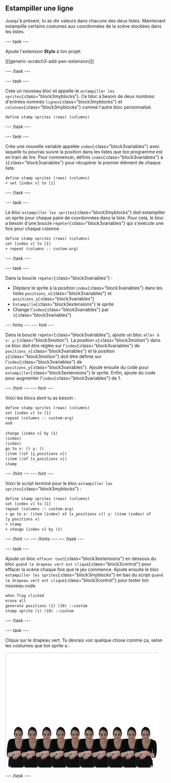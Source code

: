 ## Estampiller une ligne

Jusqu'à présent, tu as dix valeurs dans chacune des deux listes. Maintenant estampille certains costumes aux coordonnées de la scène stockées dans les listes.

\--- task \---

Ajoute l'extension **Stylo** à ton projet.

[[[generic-scratch3-add-pen-extension]]]

\--- /task \---

\--- task \---

Crée un nouveau bloc et appelle-le `estampiller les sprites`{:class="block3myblocks"}. Ce bloc a besoin de deux nombres d'entrées nommés `lignes`{:class="block3myblocks"} et `colonnes`{:class="block3myblocks"} comme l'autre bloc personnalisé.

```blocks3
define stamp sprites (rows) (columns)
```

\--- /task \---

\--- task \---

Crée une nouvelle variable appelée `index`{:class="block3variables"} avec laquelle tu pourras suivre la position dans les listes que ton programme est en train de lire. Pour commencer, définis `index`{:class="block3variables"} à `1`{:class="block3variables"} pour récupérer le premier élément de chaque liste.

```blocks3
define stamp sprites (rows) (columns)
+ set [index v] to [1]
```

\--- /task \---

\--- task \---

Le bloc `estampiller les sprites`{:class="block3myblocks"} doit estampiller un sprite pour chaque paire de coordonnées dans la liste. Pour cela, le bloc a besoin d'une boucle `répéter`{:class="block3variables"} qui s'exécute une fois pour chaque colonne.

```blocks3
define stamp sprites (rows) (columns)
set [index v] to [1]
+ repeat (columns :: custom-arg)
```

\--- /task \---

\--- task \---

Dans la boucle `répéter`{:class="block3variables"} :

- Déplace le sprite à la position `index`{:class="block3variables"} dans les listes `positions_x`{:class="block3variables"} et `positions_y`{:class="block3variables"}
- `Estampille`{:class="block3extensions"} le sprite
- Change l'`index`{:class="block3variables"} par `1`{:class="block3variables"}

\--- hints \--- \--- hint \---

Dans la boucle `répéter`{:class="block3variables"}, ajoute un bloc `aller à x: y:`{:class="block3motion"}. La position `x`{:class="block3motion"} dans ce bloc doit être réglée sur l'`index`{:class="block3variables"} de `positions_x`{:class="block3variables"} et la position `y`{:class="block3motion"} doit être définie sur l'`index`{:class="block3variables"} de `positions_y`{:class="block3variables"}. Ajoute ensuite du code pour `estampiller`{:class="block3extensions"} le sprite. Enfin, ajoute du code pour augmenter l'`index`{:class="block3variables"} de 1.

\--- /hint \--- \--- hint \---

Voici les blocs dont tu as besoin :

```blocks3
define stamp sprites (rows) (columns)
set [index v] to [1]
repeat (columns :: custom-arg)
end

change [index v] by (1)
(index) 
(index) 
go to x: () y: ()
(item ()of [y_positions v])
(item ()of [x_positions v])
stamp
```

\--- /hint \--- \--- hint \---

Voici le script terminé pour le bloc `estampiller les sprites`{:class="block3myblocks"} :

```blocks3
define stamp sprites (rows) (columns)
set [index v] to [1]
repeat (columns :: custom-arg)
+ go to x: (item (index) of [x_positions v]) y: (item (index) of [y_positions v]
+ stamp
+ change [index v] by (1)
```

\--- /hint \--- \--- /hints \--- \--- /task \---

\--- task \---

Ajoute un bloc `effacer tout`{:class="block3extensions"} en dessous du bloc `quand le drapeau vert est cliqué`{:class="block3control"} pour effacer la scène chaque fois que le jeu commence. Ajoute ensuite le bloc `estampiller les sprites`{:class="block3myblocks"} en bas du script `quand le drapeau vert est cliqué`{:class="block3control"} pour tester ton nouveau code.

```blocks3
when flag clicked
erase all
generate positions (1) (10) ::custom
stamp sprite (1) (10) ::custom
```

\--- /task \---

\--- task \---

Clique sur le drapeau vert. Tu devrais voir quelque chose comme ça, selon les costumes que ton sprite a :

![sprites estampillés](images/stamped_sprites.png)

\--- /task \---